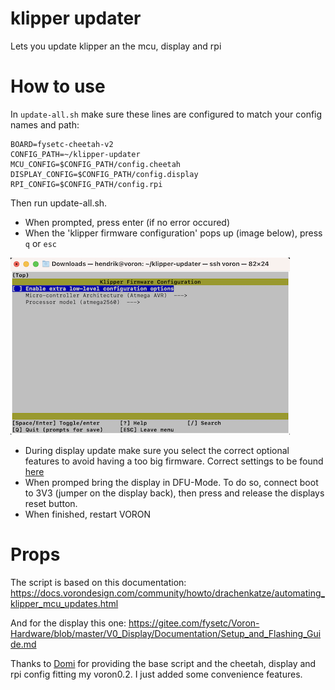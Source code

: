 # klipper updater
Lets you update klipper an the mcu, display and rpi

# How to use

In ```update-all.sh``` make sure these lines are configured to match your config names and path:

    BOARD=fysetc-cheetah-v2
    CONFIG_PATH=~/klipper-updater
    MCU_CONFIG=$CONFIG_PATH/config.cheetah
    DISPLAY_CONFIG=$CONFIG_PATH/config.display
    RPI_CONFIG=$CONFIG_PATH/config.rpi

Then run update-all.sh.
- When prompted, press enter (if no error occured)
- When the 'klipper firmware configuration' pops up (image below), press ```q``` or ```esc```

![klipper firmware configuration image](https://github.com/devdrik/klipper-updater/blob/main/assets/klipper_firmare_configuration.png?raw=true)

- During display update make sure you select the correct optional features to avoid having a too big firmware. Correct settings to be found [here](https://github.com/VoronDesign/Voron-Hardware/blob/master/V0_Display/Documentation/Setup_and_Flashing_Guide.md)
- When promped bring the display in DFU-Mode. To do so, connect boot to 3V3 (jumper on the display back), then press and release the displays reset button.
- When finished, restart VORON

# Props

The script is based on this documentation: https://docs.vorondesign.com/community/howto/drachenkatze/automating_klipper_mcu_updates.html

And for the display this one: https://gitee.com/fysetc/Voron-Hardware/blob/master/V0_Display/Documentation/Setup_and_Flashing_Guide.md

Thanks to [Domi](https://github.com/d0m1n1qu3) for providing the base script and the cheetah, display and rpi config fitting my voron0.2. I just added some convenience features.

